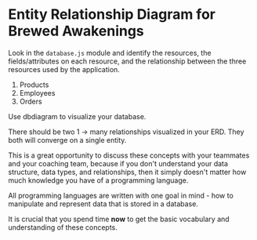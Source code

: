 # Entity Relationship Diagram for Brewed Awakenings

Look in the `database.js` module and identify the resources, the fields/attributes on each resource, and the relationship between the three resources used by the application.

1. Products
1. Employees
1. Orders

Use dbdiagram to visualize your database.

There should be two 1 -> many relationships visualized in your ERD. They both will converge on a single entity.

This is a great opportunity to discuss these concepts with your teammates and your coaching team, because if you don't understand your data structure, data types, and relationships, then it simply doesn't matter how much knowledge you have of a programming language.

All programming languages are written with one goal in mind - how to manipulate and represent data that is stored in a database.

It is crucial that you spend time **now** to get the basic vocabulary and understanding of these concepts.
